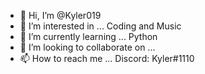 - 👋 Hi, I’m @Kyler019
- 👀 I’m interested in ... Coding and Music
- 🌱 I’m currently learning ... Python
- 💞️ I’m looking to collaborate on ... 
- 📫 How to reach me ... Discord: Kyler#1110

<!---
Kyler019/Kyler019 is a ✨ special ✨ repository because its `README.md` (this file) appears on your GitHub profile.
You can click the Preview link to take a look at your changes.
--->

